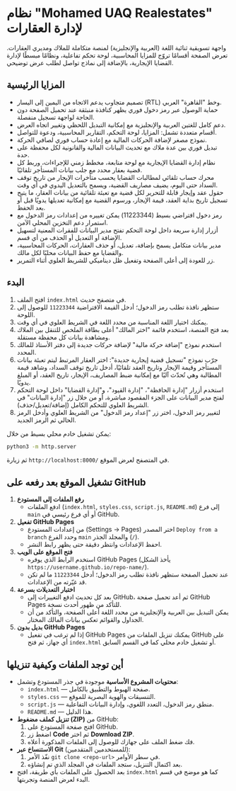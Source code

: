 # نظام "Mohamed UAQ Realestates" لإدارة العقارات

واجهة تسويقية ثنائية اللغة (العربية والإنجليزية) لمنصة متكاملة للملاك ومديري العقارات. تعرض الصفحة أقسامًا تروّج للمزايا المحاسبية، لوحة تحكم تفاعلية، ونظامًا مبسطًا لإدارة القضايا الإيجارية، بالإضافة إلى نماذج تواصل لطلب عرض توضيحي.

## المزايا الرئيسية
- تصميم متجاوب يدعم الاتجاه من اليمين إلى اليسار (RTL) وخط "القاهرة" العربي.
- حماية الوصول عبر رمز دخول فوري يظهر كنافذة منبثقة عند تحميل الصفحة دون الحاجة لواجهة تسجيل منفصلة.
- دعم كامل للغتين العربية والإنجليزية مع إمكانية التبديل اللحظي وتغيير اتجاه العرض.
- أقسام متعددة تشمل: المزايا، لوحة التحكم، التقارير المحاسبية، ودعوة للتواصل.
- نموذج مصغر لإضافة الحركات المالية مع إعادة حساب فوري لصافي الحركة.
- تبديل فوري بين عدة ملاك مع تحديث البيانات المالية والقانونية لكل محفظة على حدة.
- نظام إدارة القضايا الإيجارية مع لوحة متابعة، مخطط زمني للإجراءات، وربط كل قضية بعقار محدد مع جلب بيانات المستأجر تلقائيًا.
- محرك حساب تلقائي لمطالبات القضايا يحسب متأخرات الإيجار من تاريخ توقف السداد حتى اليوم، يضيف مصاريف القضية، ويسمح بالتعديل اليدوي في أي وقت.
- حقول عقد وإيجار قابلة للتحرير لكل قضية مع تعبئة تلقائية من بيانات العقار، ما يتيح تسجيل تاريخ بداية العقد، قيمة الإيجار، ورسوم القضية مع إمكانية تعديلها يدويًا قبل أو بعد الحفظ.
- رمز دخول افتراضي بسيط (11223344) يمكن تغييره من إعدادات رمز الدخول مع استمرار دعم التخزين المحلي الآمن.
- أزرار إدارة سريعة داخل لوحة التحكم تفتح مدير البيانات للفقرات المعنية لتسهيل الإضافة أو التعديل أو الحذف من أي قسم.
- مدير بيانات متكامل يسمح بإضافة، تعديل، أو حذف العقارات، الحركات المحاسبية، والقضايا مع حفظ البيانات محليًا لكل مالك.
- زر للعودة إلى أعلى الصفحة وتفعيل ظل ديناميكي للشريط العلوي أثناء التمرير.

## البدء
1. افتح الملف `index.html` في متصفح حديث.
2. ستظهر نافذة تطلب رمز الدخول؛ أدخل القيمة الافتراضية `11223344` للوصول إلى اللوحة.
3. يمكنك اختيار اللغة المناسبة من محدد اللغة في الشريط العلوي في أي وقت.
4. بعد فتح المنصة، استخدم قائمة "اختر المالك" أعلى بطاقة الملخص للتنقل بين الملاك ومشاهدة بيانات كل محفظة مستقلة.
5. استخدم نموذج "إضافة حركة مالية" لإضافة حركات جديدة إلى دفتر الأستاذ للمالك المحدد.
6. جرّب نموذج "تسجيل قضية إيجارية جديدة": اختر العقار المرتبط ليتم تعبئة بيانات المستأجر وقيمة الإيجار وتاريخ العقد تلقائيًا، أدخل تاريخ توقف السداد، وشاهد قيمة المطالبة وهي تُحدّث آليًا مع إمكانية ضبط المصاريف، الإيجار، تاريخ العقد، أو المبلغ يدويًا.
7. استخدم أزرار "إدارة الحافظة"، "إدارة القيود"، و"إدارة القضايا" داخل لوحة التحكم لفتح مدير البيانات على الجزء المقصود مباشرة، أو من خلال زر "إدارة البيانات" في الشريط العلوي للتحكم الكامل (إضافة/تعديل/حذف).
8. لتغيير رمز الدخول، اختر زر "إعداد رمز الدخول" من الشريط العلوي وأدخل الرمز الحالي ثم الرمز الجديد.

يمكن تشغيل خادم محلي بسيط من خلال:

```bash
python3 -m http.server
```

ثم زيارة `http://localhost:8000/` في المتصفح لعرض الموقع.

## تشغيل الموقع بعد رفعه على GitHub
1. **رفع الملفات إلى المستودع**
   - ادفع الملفات (`index.html`, `styles.css`, `script.js`, `README.md`) إلى فرع `main` أو أي فرع رئيسي في GitHub.
2. **تفعيل GitHub Pages**
   - من إعدادات المستودع (Settings → Pages) اختر المصدر `Deploy from a branch` وحدد الفرع `main` والمجلد الجذر (`/`).
   - احفظ الإعدادات وانتظر دقيقة حتى يظهر رابط النشر.
3. **فتح الموقع على الويب**
   - استخدم الرابط الذي يوفره GitHub Pages (يأخذ الشكل `https://username.github.io/repo-name/`).
   - عند تحميل الصفحة ستظهر نافذة تطلب رمز الدخول؛ أدخل `11223344` ما لم تكن قد غيّرته من الإعدادات.
4. **اختبار التعديلات بسرعة**
   - بعد كل تحديث ادفع التغييرات إلى GitHub، ثم أعد تحميل صفحة GitHub Pages للتأكد من ظهور أحدث نسخة.
   - يمكن التبديل بين العربية والإنجليزية من محدد اللغة أعلى الصفحة، والتأكد من أن الجداول والقوائم تعكس بيانات المالك المختار.
5. **بديل بدون GitHub Pages**
   - إذا لم ترغب في تفعيل GitHub Pages يمكنك تنزيل الملفات من GitHub على أي جهاز، ثم فتح `index.html` أو تشغيل خادم محلي كما في القسم السابق.

## أين توجد الملفات وكيفية تنزيلها
- **محتويات المشروع الأساسية** موجودة في جذر المستودع وتشمل:
  - `index.html` — صفحة الهبوط والتطبيق بالكامل.
  - `styles.css` — التنسيقات والهوية البصرية للموقع.
  - `script.js` — منطق رمز الدخول، التعدد اللغوي، وإدارة البيانات التفاعلية.
  - `README.md` — هذا الدليل.
- **تنزيل كملف مضغوط (ZIP)** من GitHub:
  1. افتح صفحة المستودع على GitHub.
  2. اضغط زر **Code** ثم اختر **Download ZIP**.
  3. فك ضغط الملف على جهازك للوصول إلى الملفات المذكورة أعلاه.
- **الاستنساخ عبر Git** (للمستخدمين المتقدمين):
  1. نفّذ الأمر `git clone <repo-url>` في سطر الأوامر.
  2. بعد اكتمال التنزيل، ستجد الملفات في المجلد الذي تم إنشاؤه.
- بعد الحصول على الملفات بأي طريقة، افتح `index.html` كما هو موضح في قسم البدء لعرض المنصة وتجربتها.
